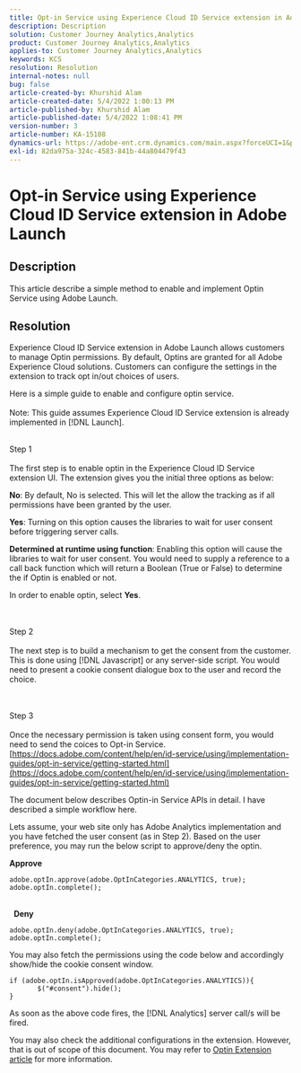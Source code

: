```yaml
---
title: Opt-in Service using Experience Cloud ID Service extension in Adobe Launch
description: Description
solution: Customer Journey Analytics,Analytics
product: Customer Journey Analytics,Analytics
applies-to: Customer Journey Analytics,Analytics
keywords: KCS
resolution: Resolution
internal-notes: null
bug: false
article-created-by: Khurshid Alam
article-created-date: 5/4/2022 1:00:13 PM
article-published-by: Khurshid Alam
article-published-date: 5/4/2022 1:08:41 PM
version-number: 3
article-number: KA-15108
dynamics-url: https://adobe-ent.crm.dynamics.com/main.aspx?forceUCI=1&pagetype=entityrecord&etn=knowledgearticle&id=6c0ee821-aacb-ec11-a7b5-6045bd00dbbc
exl-id: 82da975a-324c-4583-841b-44a804479f43
---
```

# Opt-in Service using Experience Cloud ID Service extension in Adobe Launch

## Description


This article describe a simple method to enable and implement Optin Service using Adobe Launch.


## Resolution


Experience Cloud ID Service extension in Adobe Launch allows customers to manage Optin permissions. By default, Optins are granted for all Adobe Experience Cloud solutions. Customers can configure the settings in the extension to track opt in/out choices of users.

Here is a simple guide to enable and configure optin service.
<br><br>Note: This guide assumes Experience Cloud ID Service extension is already implemented in [!DNL Launch].<br><br>

Step 1<br><br>
The first step is to enable optin in the Experience Cloud ID Service extension UI. The extension gives you the initial three options as below:

<b>No</b>: By default, No is selected. This will let the allow the tracking as if all permissions have been granted by the user.

<b>Yes</b>: Turning on this option causes the libraries to wait for user consent before triggering server calls.

<b>Determined at runtime using function</b>: Enabling this option will cause the libraries to wait for user consent. You would need to supply a reference to a call back function which will return a Boolean (True or False) to determine the if Optin is enabled or not.

In order to enable optin, select <b>Yes</b>.


<br><br>Step 2<br><br>
The next step is to build a mechanism to get the consent from the customer. This is done using [!DNL Javascript] or any server-side script. You would need to present a cookie consent dialogue box to the user and record the choice.


<br><br>Step 3<br><br>
Once the necessary permission is taken using consent form, you would need to send the coices to Opt-in Service.
[https://docs.adobe.com/content/help/en/id-service/using/implementation-guides/opt-in-service/getting-started.html](https://docs.adobe.com/content/help/en/id-service/using/implementation-guides/opt-in-service/getting-started.html)

The document below describes Optin-in Service APIs in detail. I have described a simple workflow here.

Lets assume, your web site only has Adobe Analytics implementation and you have fetched the user consent (as in Step 2). Based on the user preference, you may run the below script to approve/deny the optin.

<b>Approve</b>


```
adobe.optIn.approve(adobe.OptInCategories.ANALYTICS, true);
adobe.optIn.complete();
```


<br> 
<b>Deny</b>


```
adobe.optIn.deny(adobe.OptInCategories.ANALYTICS, true);
adobe.optIn.complete();
```


You may also fetch the permissions using the code below and accordingly show/hide the cookie consent window.


```
if (adobe.optIn.isApproved(adobe.OptInCategories.ANALYTICS)){
       $("#consent").hide();
}
```


As soon as the above code fires, the [!DNL Analytics] server call/s will be fired.

You may also check the additional configurations in the extension. However, that is out of scope of this document. You may refer to [Optin Extension article](https://docs.adobe.com/content/help/en/id-service/using/implementation-guides/opt-in-service/launch.html) for more information.
